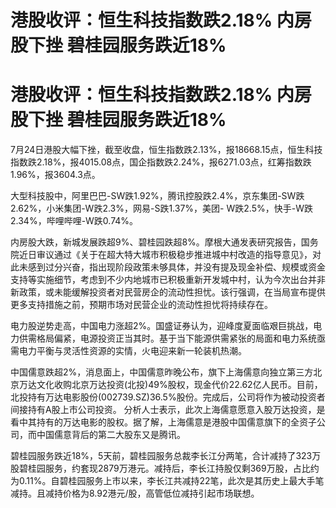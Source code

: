 # 港股收评：恒生科技指数跌2.18% 内房股下挫 碧桂园服务跌近18%

# 港股收评：恒生科技指数跌2.18% 内房股下挫 碧桂园服务跌近18%

7月24日港股大幅下挫，截至收盘，恒生指数跌2.13%，报18668.15点，恒生科技指数跌2.18%，报4015.08点，国企指数跌2.24%，报6271.03点，红筹指数跌1.96%，报3604.3点。

大型科技股中，阿里巴巴-SW跌1.92%，腾讯控股跌2.4%，京东集团-SW跌2.62%，小米集团-W跌2.3%，网易-S跌1.37%，美团-
W跌2.5%，快手-W跌2.34%，哔哩哔哩-W跌0.74%。

内房股大跌，新城发展跌超9%、碧桂园跌超8%。摩根大通发表研究报告，国务院近日审议通过《关于在超大特大城市积极稳步推进城中村改造的指导意见》，对此未感到过分兴奋，指出现阶段政策未够具体，并没有提及现金补偿、规模或资金支持等实施细节，考虑到不少内地城市已积极重新开发城中村，认为今次出台并非新政策，或未能缓解投资者对民营房企的流动性担忧。该行强调，在当局宣布提供更多支持措施之前，预期市场对民营企业的流动性担忧将持续存在。

电力股逆势走高，中国电力涨超2%。国盛证券认为，迎峰度夏面临艰巨挑战，电力供需格局偏紧，电源投资正当其时。基于当下能源供需紧张的局面和电力系统亟需电力平衡与灵活性资源的实情，火电迎来新一轮装机热潮。

中国儒意跌超2%，消息面上，中国儒意昨晚公布，旗下上海儒意向独立第三方北京万达文化收购北京万达投资(北投)49%股权，现金代价22.62亿人民币。目前，北投持有万达电影股份(002739.SZ)36.5%股份。完成后，公司将作为被动投资者间接持有A股上市公司投资。
分析人士表示，此次上海儒意愿意入股万达投资，是看中其持有的万达电影的股权。据了解，上海儒意是港股中国儒意旗下的全资子公司，而中国儒意背后的第二大股东又是腾讯。

碧桂园服务跌近18%，5天前，碧桂园服务总裁李长江分两笔，合计减持了323万股碧桂园服务，约套现2879万港元。减持后，李长江持股仅剩369万股，占比约为0.11%。自碧桂园服务上市以来，李长江共减持22笔，此次是其历史上最大手笔减持。且减持价格为8.92港元/股，高管低位减持引起市场联想。

